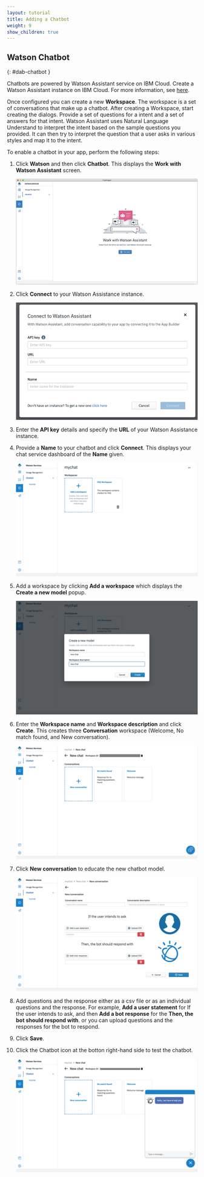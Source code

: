 ```yaml
---
layout: tutorial
title: Adding a Chatbot
weight: 9
show_children: true
---
```

<!-- NLS_CHARSET=UTF-8 -->
## Watson Chatbot
{: #dab-chatbot }

Chatbots are powered by Watson Assistant service on IBM Cloud. Create a Watson Assistant instance on IBM Cloud. For more information, see [here](https://cloud.ibm.com/catalog/services/watson-assistant-formerly-conversation).

Once configured you can create a new **Workspace**. The workspace is a set of conversations that make up a chatbot. After creating a Workspace, start creating the dialogs. Provide a set of questions for a intent and a set of answers for that intent. Watson Assistant uses Natural Language Understand to interpret the intent based on the sample questions you provided. It can then try to interpret the question that a user asks in various styles and map it to the intent.

To enable a chatbot in your app, perform the following steps:

1. Click **Watson** and then click **Chatbot**. This displays the **Work with Watson Assistant** screen.

    ![Watson Chatbot](dab-watson-chat.png)

2. Click **Connect** to your Watson Assistance instance.

    ![Watson Chat instance](dab-watson-chat-instance.png)

3. Enter the **API key** details and specify the **URL** of your Watson Assistance instance. 
4. Provide a **Name** to your chatbot and click **Connect**. This displays your chat service dashboard of the **Name** given.

    ![Watson Chatbot workspace](dab-watson-chat-workspace.png)

5. Add a workspace by clicking **Add a workspace** which displays the **Create a new model** popup.

    ![Watson Chatbot workspace new model](dab-watson-chat-new-model.png)

6. Enter the **Workspace name** and **Workspace description** and click **Create**. This creates three **Conversation** workspace (Welcome, No match found, and New conversation).

    ![Watson Chatbot default conversation](dab-watson-chat-conversations.png)

7. Click **New conversation** to educate the new chatbot model. 

    ![Watson Chatbot Q&A](dab-watson-chat-questions.png)

8. Add questions and the response either as a csv file or as an individual questions and the response. For example, **Add a user statement** for If the user intends to ask, and then **Add a bot response** for the **Then, the bot should respond with**. or you can upload questions and the responses for the bot to respond.
9. Click **Save**.
10. Click the Chatbot icon at the botton right-hand side to test the chatbot.

    ![Chatbot testing](dab-watson-chat-testing.png)
